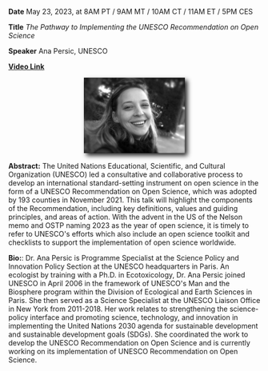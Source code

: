 
**Date** May 23, 2023, at 8AM PT / 9AM MT / 10AM CT / 11AM ET / 5PM CES 

**Title** *The Pathway to Implementing the UNESCO Recommendation on Open Science*

**Speaker** Ana Persic, UNESCO

<a target="_blank" href='https://youtu.be/kOHZ6I_w1ws'>**Video Link**</a>

<p align=center>
<img src="assets/images/persic.jpeg" width="40%" style="filter: drop-shadow(5px 5px 5px #222);"/>
</p> 

**Abstract:** The United Nations Educational, Scientific, and Cultural Organization (UNESCO) led a consultative and collaborative process to develop an international standard-setting instrument on open science in the form of a UNESCO Recommendation on Open Science, which was adopted by 193 counties in November 2021. This talk will highlight the components of the Recommendation, including key definitions, values and guiding principles, and areas of action. With the advent in the US of the Nelson memo and OSTP naming 2023 as the year of open science, it is timely to refer to UNESCO's efforts which also include an open science toolkit and checklists to support the implementation of open science worldwide. 


**Bio:**: Dr. Ana Persic is Programme Specialist at the Science Policy and Innovation Policy Section at the UNESCO headquarters in Paris. An ecologist by training with a Ph.D. in Ecotoxicology, Dr. Ana Persic joined UNESCO in April 2006 in the framework of UNESCO's Man and the Biosphere program within the Division of Ecological and Earth Sciences in Paris. She then served as a Science Specialist at the UNESCO Liaison Office in New York from 2011-2018. Her work relates to strengthening the science-policy interface and promoting science, technology, and innovation in implementing the United Nations 2030 agenda for sustainable development and sustainable development goals (SDGs). She coordinated the work to develop the UNESCO Recommendation on Open Science and is currently working on its implementation of UNESCO Recommendation on Open Science.





